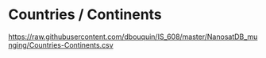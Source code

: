 # Countries / Continents

https://raw.githubusercontent.com/dbouquin/IS_608/master/NanosatDB_munging/Countries-Continents.csv